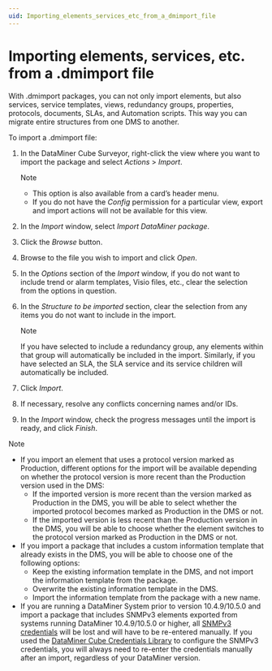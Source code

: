 ```yaml
---
uid: Importing_elements_services_etc_from_a_dmimport_file
---
```


# Importing elements, services, etc. from a .dmimport file

With .dmimport packages, you can not only import elements, but also services, service templates, views, redundancy groups, properties, protocols, documents, SLAs, and Automation scripts. This way you can migrate entire structures from one DMS to another.

To import a .dmimport file:

1. In the DataMiner Cube Surveyor, right-click the view where you want to import the package and select *Actions* > *Import*.

   > [!NOTE]
   >
   > - This option is also available from a card’s header menu.
   > - If you do not have the *Config* permission for a particular view, export and import actions will not be available for this view.

1. In the *Import* window, select *Import DataMiner package*.

1. Click the *Browse* button.

1. Browse to the file you wish to import and click *Open*.

1. In the *Options* section of the *Import* window, if you do not want to include trend or alarm templates, Visio files, etc., clear the selection from the options in question.

1. In the *Structure to be imported* section, clear the selection from any items you do not want to include in the import.

   > [!NOTE]
   > If you have selected to include a redundancy group, any elements within that group will automatically be included in the import. Similarly, if you have selected an SLA, the SLA service and its service children will automatically be included.

1. Click *Import*.

1. If necessary, resolve any conflicts concerning names and/or IDs.

1. In the *Import* window, check the progress messages until the import is ready, and click *Finish*.

> [!NOTE]
>
> - If you import an element that uses a protocol version marked as Production, different options for the import will be available depending on whether the protocol version is more recent than the Production version used in the DMS:
>   - If the imported version is more recent than the version marked as Production in the DMS, you will be able to select whether the imported protocol becomes marked as Production in the DMS or not.
>   - If the imported version is less recent than the Production version in the DMS, you will be able to choose whether the element switches to the protocol version marked as Production in the DMS or not.
> - If you import a package that includes a custom information template that already exists in the DMS, you will be able to choose one of the following options:
>   - Keep the existing information template in the DMS, and not import the information template from the package.
>   - Overwrite the existing information template in the DMS.
>   - Import the information template from the package with a new name.
> - If you are running a DataMiner System prior to version 10.4.9/10.5.0 and import a package that includes SNMPv3 elements exported from systems running DataMiner 10.4.9/10.5.0 or higher, all [SNMPv3 credentials](xref:SNMPv3_Connection) will be lost and will have to be re-entered manually. If you used the [DataMiner Cube Credentials Library](xref:Managing_predefined_sets_of_credentials_for_SNMP_authentication) to configure the SNMPv3 credentials, you will always need to re-enter the credentials manually after an import, regardless of your DataMiner version.
